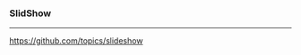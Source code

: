 ### SlidShow
---
https://github.com/topics/slideshow
```
```

```
```

```
```

























